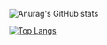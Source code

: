 ![Anurag's GitHub stats](https://github-readme-stats.vercel.app/api?username=eliasbuenosdias&count_private=true&show_icons=true&theme=chartreuse-dark)




[![Top Langs](https://github-readme-stats.vercel.app/api/top-langs/?username=eliasbuenosdias)](https://github.com/eliasbuenosdias/eliasbuenosdias/blob/main/README.md)
